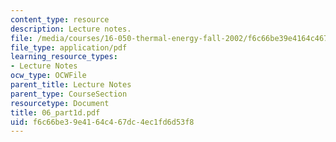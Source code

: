 ```yaml
---
content_type: resource
description: Lecture notes.
file: /media/courses/16-050-thermal-energy-fall-2002/f6c66be39e4164c467dc4ec1fd6d53f8_06_part1d.pdf
file_type: application/pdf
learning_resource_types:
- Lecture Notes
ocw_type: OCWFile
parent_title: Lecture Notes
parent_type: CourseSection
resourcetype: Document
title: 06_part1d.pdf
uid: f6c66be3-9e41-64c4-67dc-4ec1fd6d53f8
---
```

